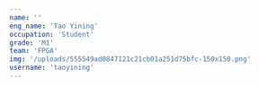 ```yaml
---
name: ''
eng_name: 'Tao Yining'
occupation: 'Student'
grade: 'M1'
team: 'FPGA'
img: '/uploads/555549ad0847121c21cb01a251d75bfc-150x150.png'
username: 'taoyining'
---
```

